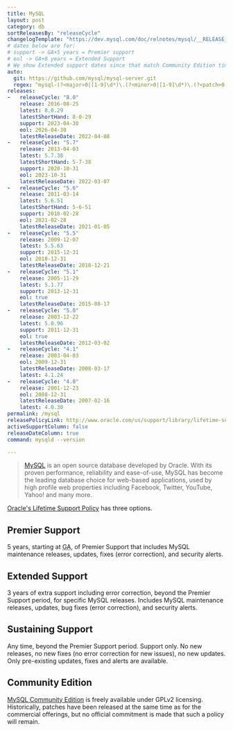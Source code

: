 ```yaml
---
title: MySQL
layout: post
category: db
sortReleasesBy: "releaseCycle"
changelogTemplate: "https://dev.mysql.com/doc/relnotes/mysql/__RELEASE_CYCLE__/en/news-__LATEST_SHORT_HAND__.html"
# dates below are for:
# support -> GA+5 years = Premier support
# eol -> GA+8 years = Extended Support
# We show Extended support dates since that match Community Edition timelines
auto:
  git: https://github.com/mysql/mysql-server.git
  regex: ^mysql-(?<major>0|[1-9]\d*)\.(?<minor>0|[1-9]\d*)\.(?<patch>0|[1-9]\d*)$
releases:
-   releaseCycle: "8.0"
    release: 2016-08-25
    latest: 8.0.29
    latestShortHand: 8-0-29
    support: 2023-04-30
    eol: 2026-04-30
    latestReleaseDate: 2022-04-08
-   releaseCycle: "5.7"
    release: 2013-04-03
    latest: 5.7.38
    latestShortHand: 5-7-38
    support: 2020-10-31
    eol: 2023-10-31
    latestReleaseDate: 2022-03-07
-   releaseCycle: "5.6"
    release: 2011-03-14
    latest: 5.6.51
    latestShortHand: 5-6-51
    support: 2018-02-28
    eol: 2021-02-28
    latestReleaseDate: 2021-01-05
-   releaseCycle: "5.5"
    release: 2009-12-07
    latest: 5.5.63
    support: 2015-12-31
    eol: 2018-12-31
    latestReleaseDate: 2018-12-21
-   releaseCycle: "5.1"
    release: 2005-11-29
    latest: 5.1.77
    support: 2013-12-31
    eol: true
    latestReleaseDate: 2015-08-17
-   releaseCycle: "5.0"
    release: 2003-12-22
    latest: 5.0.96
    support: 2011-12-31
    eol: true
    latestReleaseDate: 2012-03-02
-   releaseCycle: "4.1"
    release: 2003-04-03
    eol: 2009-12-31
    latestReleaseDate: 2008-03-17
    latest: 4.1.24
-   releaseCycle: "4.0"
    release: 2001-12-23
    eol: 2008-12-31
    latestReleaseDate: 2007-02-16
    latest: 4.0.30
permalink: /mysql
releasePolicyLink: http://www.oracle.com/us/support/library/lifetime-support-technology-069183.pdf
activeSupportColumn: false
releaseDateColumn: true
command: mysqld --version

---
```


> [MySQL](https://www.mysql.com/about) is an open source database developed by Oracle. With its proven performance, reliability and ease-of-use, MySQL has become the leading database choice for web-based applications, used by high profile web properties including Facebook, Twitter, YouTube, Yahoo! and many more.

[Oracle's Lifetime Support Policy](https://www.mysql.com/support/) has three options.

## Premier Support

5 years, starting at <abbr title="General Availability">GA</abbr>, of Premier Support that includes MySQL maintenance releases, updates, fixes (error correction), and security alerts.

## Extended Support

3 years of extra support including error correction, beyond the Premier Support period, for specific MySQL releases. Includes MySQL maintenance releases, updates, bug fixes (error correction), and security alerts.

## Sustaining Support

Any time, beyond the Premier Support period. Support only. No new releases, no new fixes (no error correction for new issues), no new updates. Only pre-existing updates, fixes and alerts are available.

## Community Edition

[MySQL Community Edition](https://www.mysql.com/products/community/) is freely available under GPLv2 licensing. Historically, patches have been released at the same time as for the commercial offerings, but no official commitment is made that such a policy will remain.
